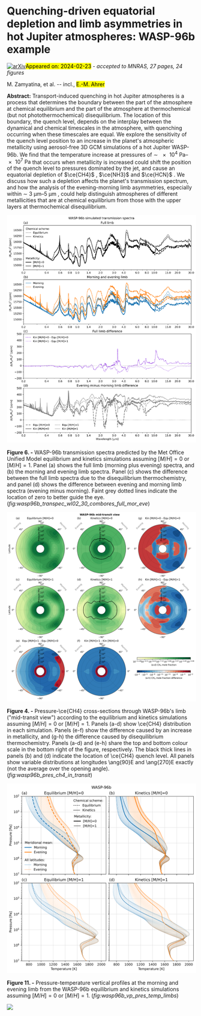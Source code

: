 <div class="macros" style="visibility:hidden;">
$\newcommand{\ensuremath}{}$
$\newcommand{\xspace}{}$
$\newcommand{\object}[1]{\texttt{#1}}$
$\newcommand{\farcs}{{.}''}$
$\newcommand{\farcm}{{.}'}$
$\newcommand{\arcsec}{''}$
$\newcommand{\arcmin}{'}$
$\newcommand{\ion}[2]{#1#2}$
$\newcommand{\textsc}[1]{\textrm{#1}}$
$\newcommand{\hl}[1]{\textrm{#1}}$
$\newcommand{\footnote}[1]{}$
$\newcommand{\thebibliography}{\DeclareRobustCommand{\VAN}[3]{##3}\VANthebibliography}$</div>



<div id="title">

# Quenching-driven equatorial depletion and limb asymmetries in hot Jupiter atmospheres: WASP-96b example

</div>
<div id="comments">

[![arXiv](https://img.shields.io/badge/arXiv-2402.14535-b31b1b.svg)](https://arxiv.org/abs/2402.14535)<mark>Appeared on: 2024-02-23</mark> -  _accepted to MNRAS, 27 pages, 24 figures_

</div>
<div id="authors">

M. Zamyatina, et al. -- incl., <mark>E.-M. Ahrer</mark>

</div>
<div id="abstract">

**Abstract:** Transport-induced quenching in hot Jupiter atmospheres is a process that determines the boundary between the part of the atmosphere at chemical equilibrium and the part of the atmosphere at thermochemical (but not photothermochemical) disequilibrium. The location of this boundary, the quench level, depends on the interplay between the dynamical and chemical timescales in the atmosphere, with quenching occurring when these timescales are equal. We explore the sensitivity of the quench level position to an increase in the planet's atmospheric metallicity using aerosol-free 3D GCM simulations of a hot Jupiter WASP-96b. We find that the temperature increase at pressures of $\sim$ $\SIrange{e4}{e7}{\pascal}$ that occurs when metallicity is increased could shift the position of the quench level to pressures dominated by the jet, and cause an equatorial depletion of $\ce{CH4}$ , $\ce{NH3}$ and $\ce{HCN}$ . We discuss how such a depletion affects the planet's transmission spectrum, and how the analysis of the evening-morning limb asymmetries, especially within $\sim$ $\SIrange{3}{5}{\micro\metre}$ , could help distinguish atmospheres of different metallicities that are at chemical equilibrium from those with the upper layers at thermochemical disequilibrium.

</div>

<div id="div_fig1">

<img src="tmp_2402.14535/./figures/transmission/wasp96b_transpec_wl02_30_combores_full_mor_eve.png" alt="Fig6" width="100%"/>

**Figure 6. -** WASP-96b transmission spectra predicted by the Met Office Unified Model equilibrium and kinetics simulations assuming $[M/H]=0$ or $[M/H]=1$. Panel (a) shows the full limb (morning plus evening) spectra, and (b) the morning and evening limb spectra. Panel (c) shows the difference between the full limb spectra due to the disequilibrium thermochemistry, and panel (d) shows the difference between evening and morning limb spectra (evening minus morning). Faint grey dotted lines indicate the location of zero to better guide the eye. (*fig:wasp96b_transpec_wl02_30_combores_full_mor_eve*)

</div>
<div id="div_fig2">

<img src="tmp_2402.14535/./figures/chemistry/wasp96b_midtransit_ch4_w_ch4_qplevs_w_diff.png" alt="Fig4" width="100%"/>

**Figure 4. -** Pressure-\ce{CH4} cross-sections through WASP-96b's limb ("mid-transit view") according to the equilibrium and kinetics simulations assuming $[M/H]=0$ or $[M/H]=1$. Panels (a-d) show \ce{CH4} distribution in each simulation. Panels (e-f) show the difference caused by an increase in metallicity, and (g-h) the difference caused by disequilibrium thermochemistry. Panels (a-d) and (e-h) share the top and bottom colour scale in the bottom right of the figure, respectively. The black thick lines in panels (b) and (d) indicate the location of \ce{CH4} quench level. All panels show variable distributions at longitudes \ang{90}E and \ang{270}E exactly (not the average over the opening angle). (*fig:wasp96b_pres_ch4_in_transit*)

</div>
<div id="div_fig3">

<img src="tmp_2402.14535/./figures/circulation/wasp96b_vp_pres_temp_limbs.png" alt="Fig11" width="100%"/>

**Figure 11. -** Pressure-temperature vertical profiles at the morning and evening limb from the WASP-96b equilibrium and kinetics simulations assuming $[M/H]=0$ or $[M/H]=1$. (*fig:wasp96b_vp_pres_temp_limbs*)

</div><div id="qrcode"><img src=https://api.qrserver.com/v1/create-qr-code/?size=100x100&data="https://arxiv.org/abs/2402.14535"></div>